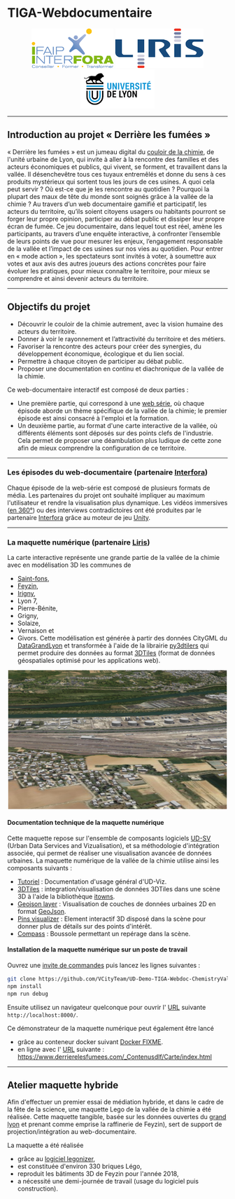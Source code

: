 # TIGA-Webdocumentaire

<center>
  <img src="documents/pictures/interfora.png" alt="Home" height="90"/>
  <img src="documents/pictures/liris.png" alt="Home" height="90"/>
  <img src="documents/pictures/udl.png" alt="Home" height="90"/>
</center>

***

## Introduction au projet « Derrière les fumées »

« Derrière les fumées » est un jumeau digital du
[couloir de la chimie](https://fr.wikipedia.org/wiki/Vall%C3%A9e_de_la_chimie),
de l'unité urbaine de Lyon, qui invite à aller à la rencontre des familles et
des acteurs économiques et publics, qui vivent, se forment, et travaillent dans
la vallée.
Il désenchevêtre tous ces tuyaux entremêlés et donne du sens à ces produits
mystérieux qui sortent tous les jours de ces usines. A quoi cela peut servir ?
Où est-ce que je les rencontre au quotidien ? Pourquoi la plupart des maux de
tête du monde sont soignés grâce à la vallée de la chimie ? Au travers d’un
web documentaire gamifié et participatif, les acteurs du territoire, qu’ils
soient citoyens usagers ou habitants pourront se forger leur propre opinion,
participer au débat public et dissiper leur propre écran de fumée.
Ce jeu documentaire, dans lequel tout est réel, amène les participants,
au travers d’une enquête interactive, à confronter l’ensemble de leurs points
de vue pour mesurer les enjeux, l’engagement responsable de la vallée et
l’impact de ces usines sur nos vies au quotidien.
Pour entrer en « mode action », les spectateurs sont invités à voter, à
soumettre aux votes et aux avis des autres joueurs des actions concrètes pour faire évoluer les pratiques, pour mieux connaître le territoire, pour mieux se comprendre et ainsi devenir acteurs du territoire.

***

## Objectifs du projet

* Découvrir le couloir de la chimie autrement, avec la vision humaine des acteurs du territoire.
* Donner à voir le rayonnement et l’attractivité du territoire et des métiers.
* Favoriser la rencontre des acteurs pour créer des synergies, du développement économique, écologique et du lien social.
* Permettre à chaque citoyen de participer au débat public.
* Proposer une documentation en continu et diachronique de la vallée de la chimie.

Ce web-documentaire interactif est composé de deux parties :

* Une première partie, qui correspond à une
  [web série](https://fr.wikipedia.org/wiki/Web-s%C3%A9rie), où chaque épisode
  aborde un thème spécifique de la vallée de la chimie; le premier épisode
  est ainsi consacré à l'emploi et la formation.
* Un deuxième partie, au format d'une carte interactive de la vallée, où
  différents éléments sont déposés sur des points clefs de l'industrie. Cela
  permet de proposer une déambulation plus ludique de cette zone afin de mieux
  comprendre la configuration de ce territoire.

***

### Les épisodes du web-documentaire (partenaire [Interfora](https://www.interfora-ifaip.fr/))

Chaque épisode de la web-série est composé de plusieurs formats de média.
Les partenaires du projet ont souhaité impliquer au maximum l'utilisateur et
rendre la visualisation plus dynamique.
Les vidéos immersives
([en 360°](https://fr.wikipedia.org/wiki/Vid%C3%A9o_immersive)) ou des interviews contradictoires ont été produites par le partenaire
[Interfora](https://www.interfora-ifaip.fr/)
grâce au moteur de jeu
[Unity](https://fr.wikipedia.org/wiki/Unity_(moteur_de_jeu)).

***

### La maquette numérique (partenaire [Liris](https://liris.cnrs.fr/))

La carte interactive représente une grande partie de la vallée de la chimie
avec en modélisation 3D les communes de

* [Saint-fons](https://fr.wikipedia.org/wiki/Saint-Fons),
* [Feyzin](https://fr.wikipedia.org/wiki/Feyzin),
* [Irigny](https://fr.wikipedia.org/wiki/Irigny),
* Lyon 7,
* Pierre-Bénite,
* Grigny,
* Solaize,
* Vernaison et
* Givors.
Cette modélisation est générée à partir des données CityGML du
[DataGrandLyon](https://data.grandlyon.com/jeux-de-donnees/maquettes-3d-texturees-2018-communes-metropole-lyon/donnees)
et transformée à l'aide de la librairie
[py3dtilers](https://github.com/VCityTeam/py3dtilers)
qui permet produire des données au format
[3DTiles](https://github.com/CesiumGS/3d-tiles/blob/main/README.md)
(format de données géospatiales optimisé pour les applications web).

<center>
    <img src="doc/img/maquette.PNG" alt="Home" width="500"/>
</center>

#### Documentation technique de la maquette numérique

Cette maquette repose sur l'ensemble de composants logiciels
[UD-SV](https://github.com/VCityTeam/UD-SV)
(Urban Data Services and Vizualisation), et sa méthodologie d'intégration
associée, qui permet de réaliser une visualisation avancée de données urbaines.
La maquette numérique de la vallée de la chimie utilise ainsi
les composants suivants :

* [Tutoriel](https://github.com/VCityTeam/UD-Viz/blob/aecb5e71d17532af8d25b21c6a08addb585acc57/docs/static/Doc/User/ContributeData.md) : Documentation d'usage général d'UD-Viz.
* [3DTiles](https://github.com/VCityTeam/UD-Viz/blob/master/src/Components/3DTiles/Docs/TilesManager.md) : integration/visualisation de données 3DTiles dans une scène 3D à l'aide la bibliothèque [itowns](http://www.itowns-project.org/).
* [Geojson layer](https://github.com/VCityTeam/UD-Demo-DatAgora-Vegetalisation-PartDieu/blob/master/ud-viz-context/BaseDemo.js#L664) :
  Visualisation de couches de données urbaines 2D en format [GeoJson](https://fr.wikipedia.org/wiki/GeoJSON).
* [Pins visualizer](doc/PinsDoc.md) : Element interactif 3D disposé dans la scène pour donner plus de détails sur des points d'intérêt.
* [Compass](doc/PinsDoc.md) : Boussole permettant un repérage dans la scène.

#### Installation de la maquette numérique sur un poste de travail

Ouvrez une
[invite de commandes](https://fr.wikipedia.org/wiki/Cmd)
puis lancez les lignes suivantes :

```bash
git clone https://github.com/VCityTeam/UD-Demo-TIGA-Webdoc-ChemistryValley.git
npm install
npm run debug     
```

Ensuite utilisez un navigateur quelconque pour ouvrir l'
[URL](https://fr.wikipedia.org/wiki/Uniform_Resource_Locator) suivante
`http://localhost:8000/`.

Ce démonstrateur de la maquette numérique peut également être lancé

* grâce au conteneur docker suivant [Docker FIXME]().
* en ligne avec l'
  [URL](https://fr.wikipedia.org/wiki/Uniform_Resource_Locator)
  suivante :
  <https://www.derrierelesfumees.com/_Contenusdlf/Carte/index.html>

***

## Atelier maquette hybride

Afin d'effectuer un premier essai de médiation hybride, et dans le cadre de la
fête de la science, une maquette Lego de la vallée de la chimie a été réalisée.
Cette maquette tangible, basée sur les données ouvertes du
[grand lyon](https://data.grandlyon.com/jeux-de-donnees/maquettes-3d-texturees-2018-communes-metropole-lyon/donnees)
et prenant comme emprise la raffinerie de Feyzin),
sert de support de projection/intégration au  web-documentaire.

La maquette a été réalisée

* grâce au [logiciel legonizer](https://github.com/VCityTeam/UD-Legonizer),
* est constituée d'environ 330 briques Légo,
* reproduit les bâtiments 3D de Feyzin pour l'année 2018,
* a nécessité une demi-journée de travail (usage du logiciel puis construction).
